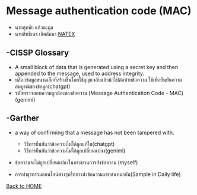 # Message authentication code (MAC)
- นายศุภชัย แก้วละมุล
- นายสิทธิเดช เลิศลัคนา
[NATEX](https://tuagonjai.github.io/message-authentication-code)

## -CISSP Glossary
 - A small block of data that is generated using a secret key and then appended to the message, used to address integrity.
  - บล็อกข้อมูลขนาดเล็กที่สร้างขึ้นโดยใช้กุญแจลับแล้วนำไปต่อท้ายข้อความ ใช้เพื่อยืนยันความสมบูรณ์ของข้อมูล(chatgpt)
  - รหัสตรวจสอบความถูกต้องของข้อความ (Message Authentication Code - MAC)(genimi)

## -Garther
- a way of confirming that a message has not been tampered with.
   - วิธีการยืนยันว่าข้อความไม่ได้ถูกแก้ไข(chatgpt)
    - วิธีการยืนยันว่าข้อความไม่ได้ถูกเปลี่ยนแปลง(genimi)

- ข้อความจะไม่ถูกเปลี่ยนแปลงในกระบวนการส่งข้อความ (myself)

- การทำธุรกรรมออนไลน์ต่างๆหรือการส่งข้อความแชทสนทนากัน(Sample in Daily life)

[Back to HOME](Emkub.github.io)
